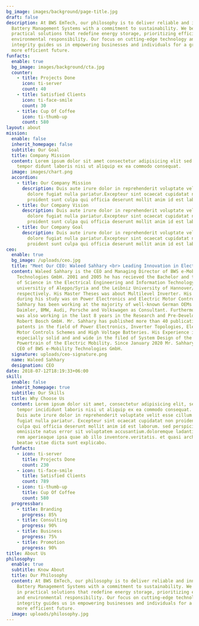 ```yaml
---
bg_image: images/background/page-title.jpg
draft: false
description: At BWS EmTech, our philosophy is to deliver reliable and innovative
  Battery Management Systems with a commitment to sustainability. We believe in
  practical solutions that redefine energy storage, prioritizing efficiency and
  environmental responsibility. Our focus on cutting-edge technology and
  integrity guides us in empowering businesses and individuals for a greener,
  more efficient future.
funfacts:
  enable: true
  bg_image: images/background/cta.jpg
  counter:
    - title: Projects Done
      icon: ti-server
      count: 40
    - title: Satisfied Clients
      icon: ti-face-smile
      count: 30
    - title: Cup Of Coffee
      icon: ti-thumb-up
      count: 580
layout: about
mission:
  enable: false
  inherit_homepage: false
  subtitle: Our Goal
  title: Company Mission
  content: Lorem ipsum dolor sit amet consectetur adipisicing elit sed eiusmod
    tempor didunt laboris nisi ut aliquip ex ea commodo consequat.
  image: images/chart.png
  accordion:
    - title: Our Company Mission
      description: Duis aute irure dolor in reprehenderit voluptate velit esse cillum
        dolore fugiat nulla pariatur.Excepteur sint ocaecat cupidatat non
        proident sunt culpa qui officia deserunt mollit anim id est laborum.
    - title: Our Company Vision
      description: Duis aute irure dolor in reprehenderit voluptate velit esse cillum
        dolore fugiat nulla pariatur.Excepteur sint ocaecat cupidatat non
        proident sunt culpa qui officia deserunt mollit anim id est laborum.
    - title: Our Company Goal
      description: Duis aute irure dolor in reprehenderit voluptate velit esse cillum
        dolore fugiat nulla pariatur.Excepteur sint ocaecat cupidatat non
        proident sunt culpa qui officia deserunt mollit anim id est laborum.
ceo:
  enable: true
  bg_image: /uploads/ceo.jpg
  title: "Meet Our CEO: Waleed Sahhary <br> Leading Innovation in Electric Mobility"
  content: Waleed Sahhary is the CEO and Managing Director of BWS e-Mobility
    Technologies GmbH. 2001 and 2005 he has recieved the Bachelor and the Master
    of Science in the Electrical Engineering and Information Technology form the
    universitiy of Aleppo/Syria and the Leibniz University of Hannover/Germany
    respectively. His Master Theses was about Multilevel Inverter. His focus
    during his study was on Power Electronics and Electric Motor Controls. Mr.
    Sahhary has been working at the majority of well-known German OEMs such as
    Daimler, BMW, Audi, Porsche and Volkswagen as Consultant. Furthermore, he
    was also working in the last 8 years in the Research and Pre-Development at
    Robert Bosch GmbH. Mr. Sahhary has published more than 40 publications and
    patents in the field of Power Electronics, Inverter Topologies, Electric
    Motor Controls Schemes and High Voltage Batteries. His Experience is
    especially solid and and wide in the filed of System Design of the Electric
    Powertrain of the Electric Mobility. Since January 2020 Mr. Sahhary is the
    CEO of BWS e-Mobility Technologies GmbH.
  signature: uploads/ceo-signature.png
  name: Waleed Sahhary
  designation: CEO
date: 2018-07-12T18:19:33+06:00
skill:
  enable: false
  inherit_homepage: true
  subtitle: Our Skills
  title: Why Choose Us
  content: Lorem ipsum dolor sit amet, consectetur adipisicing elit, sed eiusmod
    tempor incididunt laboris nisi ut aliquip ex ea commodo consequat. <br><br>
    Duis aute irure dolor in reprehenderit voluptate velit esse cillum dolore
    fugiat nulla pariatur. Excepteur sint ocaecat cupidatat non proident sunt
    culpa qui officia deserunt mollit anim id est laborum. sed perspiciatis unde
    omnisiste natus error sit voluptatem accusantium.doloremque ladantium totam
    rem aperieaque ipsa quae ab illo inventore.veritatis. et quasi architecto
    beatae vitae dicta sunt explicabo.
  funfacts:
    - icon: ti-server
      title: Projects Done
      count: 230
    - icon: ti-face-smile
      title: Satisfied Clients
      count: 789
    - icon: ti-thumb-up
      title: Cup Of Coffee
      count: 580
  progressbar:
    - title: Branding
      progress: 85%
    - title: Consulting
      progress: 90%
    - title: Business
      progress: 75%
    - title: Promotion
      progress: 90%
title: About Us
philosophy:
  enable: true
  subtitle: Know About
  title: Our Philosophy
  content: At BWS EmTech, our philosophy is to deliver reliable and innovative
    Battery Management Systems with a commitment to sustainability. We believe
    in practical solutions that redefine energy storage, prioritizing efficiency
    and environmental responsibility. Our focus on cutting-edge technology and
    integrity guides us in empowering businesses and individuals for a greener,
    more efficient future.
  image: uploads/philosophy.jpg
---
```

